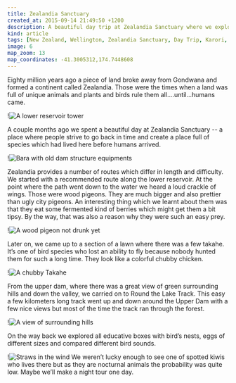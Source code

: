 ```yaml
---
title: Zealandia Sanctuary
created_at: 2015-09-14 21:49:50 +1200
description: A beautiful day trip at Zealandia Sanctuary where we explored all different kinds of native New Zealand's birds and other species and enjoyed amazing views from Karori dam.
kind: article
tags: [New Zealand, Wellington, Zealandia Sanctuary, Day Trip, Karori, Reservoir, Birds, Takahe, Kiwi, Wood Pigeon]
image: 6
map_zoom: 13
map_coordinates: -41.3005312,174.7448608
---
```


Eighty million years ago a piece of land broke away from Gondwana and formed a continent called Zealandia. Those were the times when a land was full of unique animals and plants and birds rule them all….until...humans came.

!![A lower reservoir tower](1)

A couple months ago we spent a beautiful day at Zealandia Sanctuary -- a place where people strive to go back in time and create a place full of species which had lived here before humans arrived.

!![Bara with old dam structure equipments](3)

Zealandia provides a number of routes which differ in length and difficulty. We started with a recommended route along the lower reservoir. At the point where the path went down to the water we heard a loud crackle of wings. Those were wood pigeons. They are much bigger and also prettier than ugly city pigeons. An interesting thing which we learnt about them was that they eat some fermented kind of berries which might get them a bit tipsy. By the way, that was also a reason why they were such an easy prey.

!![A wood pigeon not drunk yet](2)

Later on, we came up to a section of a lawn where there was a few takahe. It’s one of bird species who lost an ability to fly because nobody hunted them for such a long time. They look like a colorful chubby chicken.

!![A chubby Takahe](4)

From the upper dam, where there was a great view of green surrounding hills and down the valley, we carried on to Round the Lake Track. This easy a few kilometers long track went up and down around the Upper Dam with a few nice views but most of the time the track ran through the forest.

!![A view of surrounding hills](5)

On the way back we explored all educative boxes with bird’s nests, eggs of different sizes and compared different bird sounds.

!![Straws in the wind](7)
We weren’t lucky enough to see one of spotted kiwis who lives there but as they are nocturnal animals the probability was quite low. Maybe we’ll make a night tour one day.
